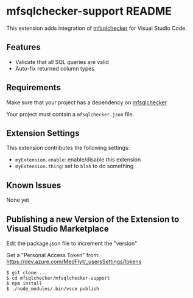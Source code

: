 # mfsqlchecker-support README

This extension adds integration of [mfsqlchecker](https://github.com/MedFlyt/mfsqlchecker) for Visual Studio Code.

## Features

* Validate that all SQL queries are valid
* Auto-fix returned column types

## Requirements

Make sure that your project has a dependency on [mfsqlchecker](https://www.npmjs.com/package/mfsqlchecker)

Your project must contain a `mfsqlchecker.json` file.

## Extension Settings

This extension contributes the following settings:

* `myExtension.enable`: enable/disable this extension
* `myExtension.thing`: set to `blah` to do something

## Known Issues

None yet

## Publishing a new Version of the Extension to Visual Studio Marketplace

Edit the package.json file to increment the "version"

Get a "Personal Access Token" from: <https://dev.azure.com/MedFlyt/_usersSettings/tokens>

    $ git clone ...
    $ cd mfsqlchecker/mfsqlchecker-support
    $ npm install
    $ ./node_modules/.bin/vsce publish
